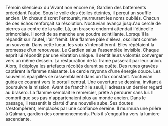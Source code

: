 Témoin silencieux du Vivant non encore né,
Gardien des battements précédant l'aube.
Sous le voile des étoiles éteintes, il perçut un souffle ancien.
Un chœur discret l'entourait, murmurant les noms oubliés.
Chacun de ces échos renforçait sa résolution.
Noctuvian avança jusqu'au cercle de pierres au centre de la salle.
Là, un brasero endormi attendait l'étincelle primordiale.
Il sortit de sa manche une poudre scintillante.
Lorsqu'il la répandit sur l'autel, l'air frémit.
Une flamme pâle s'éleva, oscillant comme un souvenir.
Dans cette lueur, les voix s'intensifièrent.
Elles répétaient la promesse d'un renouveau.
Le Gardien salua l'assemblée invisible.
Chaque esprit lui répondit par une vibration unique.
Il sentit leurs volontés converger vers un même dessein.
La restauration de la Trame passerait par leur union.
Alors, il déploya les artefacts récoltés durant sa quête.
Des runes gravées captèrent la flamme naissante.
Le cercle rayonna d'une énergie douce.
Les souvenirs éparpillés se rassemblaient dans un flux constant.
Noctuvian guida ce courant vers le portail central.
Une ouverture se dessina, invitant à poursuivre la mission.
Avant de franchir le seuil, il adressa un dernier regard au brasero.
La flamme semblait le remercier, prête à perdurer sans lui.
Il comprit que ses pas n'appartenaient plus au monde ancien.
Dans le passage, il ressentit la clarté d'une nouvelle aube.
Ses doutes s'estompèrent, remplacés par une confiance sereine.
Il murmura une prière à Qālmān, gardien des commencements.
Puis il s'engouffra vers la lumière ascendante.
